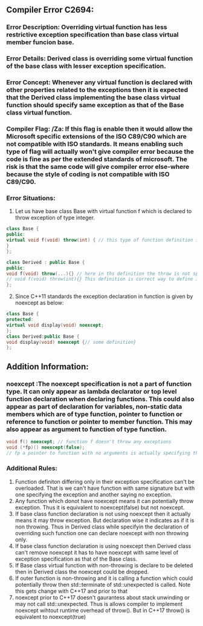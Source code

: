 ## Compiler Error C2694:
### Error Description: Overriding virtual function has less restrictive exception specification than base class virtual member funcion base. 
### Error Details: Derived class is overriding some virtual function of the base class with lesser exception specification. 
### Error Concept: Whenever any virtual function is declared with other properties related to the exceptions then it is expected that the Derived class implementing the base class virtual function should specify same exception as that of the Base class virtual function.
### Compiler Flag: /Za: If this flag is enable then it would allow the Microsoft specific extensions of the ISO C89/C90 which are not compatible with ISO standards. It means enabling such type of flag will actually won't give compiler error because the code is fine as per the extended standards of microsoft. The risk is that the same code will give compiler error else-where because the style of coding is not compatible with ISO C89/C90.
### Error Situations: 
1. Let us have base class Base with virtual function f which is declared to throw exception of type integer.
>
```cpp
class Base {
public:
virtual void f(void) throw(int) { // this type of function definition is telling the compiler that this function could throw error of type integer.
}
}; 

class Derived : public Base {
public:
void f(void) throw(...){} // here in ths definition the throw is not specifying the exception type. Thus compiler will emit error here.
// void f(void) throw(int){} This definition is correct way to define in base class
};
```
2. Since C++11 standards the exception declaration in function is given by noexcept as below:
 
 ```cpp
class Base {
protected:
virtual void display(void) noexcept;
};
class Derived:public Base {
void display(void) noexcept {// some definition}
};
```

## Addition Information: 
### noexcept :The noexcept specification is not a part of function type. It can only appear as lambda declarator or top level function declaration when declaring functions. This could also appear as part of declaration for variables, non-static data members which are of type function, pointer to function or reference to function or pointer to member function. This may also appear as argument to function of type function.

```cpp
void f() noexcept; // function f doesn't throw any exceptions
void (*fp)() noexcept(false); 
// fp a pointer to function with no arguments is actually specifying that the function pointed by this function pointer can throw exception.
```

### Additional Rules:

1. Function definiton differing only in their exception specification can't be overloaded. 
That is we can't have function with same signature but with one specifying the exception and another saying no exception. 
3. Any function which donot have noexcept means it can potentially throw exception. Thus it is equivalent to noexcept(false) but not noexcept.
4. If base class function declaration is not using noexcept then it actually means it may throw exception. But declaration wise it indicates as if it is non throwing. Thus in Derived class while specifyin the declaration of overriding such function one can declare noexcept with non throwing only.
5. If base class function declaration is using noexcept then Derived class can't remove noexcept it has to have noexcept with same level of exception specification as that of the Base class. 
6. If Base class virtual function with non-throwing is declare to be deleted then in Derived class the noexcept could be dropped.
7. If outer function is non-throwing and it is calling a function which could potentially throw then std::terminate of std::unexpected is called. Note this gets change with C++17 and prior to that
8. noexcept prior to C++17 doesn't gaurantess about stack unwinding or may not call std::unexpected. Thus is allows compiler to implement noexcept wihtout runtime overhead of throw(). But in C++17 throw() is equivalent to noexcept(true)
